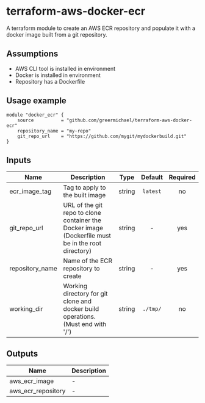 # terraform-aws-docker-ecr

A terraform module to create an AWS ECR repository and populate it with a docker image built from a git repository.

## Assumptions
* AWS CLI tool is installed in environment
* Docker is installed in environment
* Repository has a Dockerfile

## Usage example

```hcl
module "docker_ecr" {
    source          = "github.com/greermichael/terraform-aws-docker-ecr"
    repository_name = "my-repo"
    git_repo_url    = "https://github.com/mygit/mydockerbuild.git"
}
```

## Inputs

| Name | Description | Type | Default | Required |
|------|-------------|:----:|:-----:|:-----:|
| ecr_image_tag | Tag to apply to the built image | string | `latest` | no |
| git_repo_url | URL of the git repo to clone container the Docker image (Dockerfile must be in the root directory) | string | - | yes |
| repository_name | Name of the ECR repository to create | string | - | yes |
| working_dir | Working directory for git clone and docker build operations. (Must end with '/') | string | `./tmp/` | no |

## Outputs

| Name | Description |
|------|-------------|
| aws_ecr_image | - |
| aws_ecr_repository | - |
